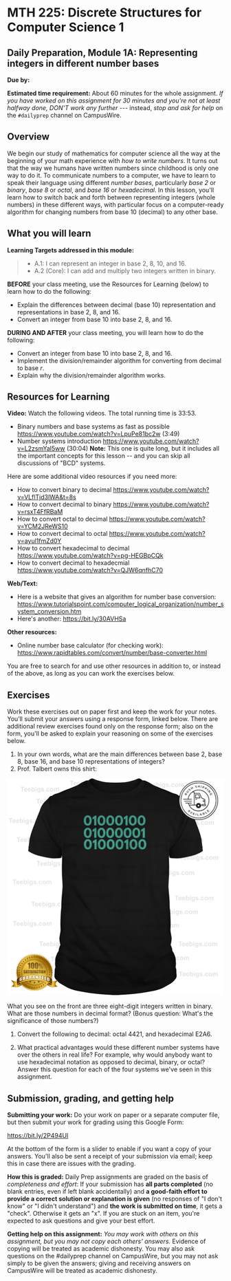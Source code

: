 # MTH 225: Discrete Structures for Computer Science 1 

## Daily Preparation, Module 1A: Representing integers in different number bases  

**Due by:** 

**Estimated time requirement:** About 60 minutes for the whole assignment. *If you have worked on this assignment for 30 minutes and you're not at least halfway done, DON'T work any further* --- instead, *stop and ask for help* on the `#dailyprep` channel on CampusWire. 

## Overview 

We begin our study of mathematics for computer science all the way at the beginning of your math experience with *how to write numbers*. It turns out that the way we humans have written numbers since childhood is only one way to do it. To communicate numbers to a computer, we have to learn to speak their language using different *number bases*, particularly *base 2* or *binary*, *base 8* or *octal*, and *base 16* or *hexadecimal*. In this lesson, you'll learn how to switch back and forth between representing integers (whole numbers) in these different ways, with particular focus on a computer-ready algorithm for changing numbers from base 10 (decimal) to any other base. 


## What you will learn 

**Learning Targets addressed in this module:** 

> + A.1: I can represent an integer in base 2, 8, 10, and 16. 
> + A.2 (Core): I can add and multiply two integers written in binary. 
  
**BEFORE** your class meeting, use the Resources for Learning (below) to learn how to do the following: 

+ Explain the differences between decimal (base 10) representation and representations in base 2, 8, and 16.  
+ Convert an integer from base 10 into base 2, 8, and 16. 


**DURING AND AFTER** your class meeting, you will learn how to do the following: 

- Convert an integer from base 10 into base 2, 8, and 16.
- Implement the division/remainder algorithm for converting from decimal to base $r$. 
- Explain why the division/remainder algorithm works.

## Resources for Learning

**Video:** Watch the following videos. The total running time is 33:53. 

+ Binary numbers and base systems as fast as possible https://www.youtube.com/watch?v=LpuPe81bc2w  (3:49)
+ Number systems introduction https://www.youtube.com/watch?v=L2zsmYaI5ww (30:04) **Note:** This one is quite long, but it includes all the important concepts for this lesson -- and you can skip all discussions of "BCD" systems. 

Here are some additional video resources if you need more: 

+ How to convert binary to decimal https://www.youtube.com/watch?v=VLflTjd3lWA&t=8s
+ How to convert decimal to binary https://www.youtube.com/watch?v=rsxT4FfRBaM 
+ How to convert octal to decimal https://www.youtube.com/watch?v=YCM2JReWS10 
+ How to convert decimal to octal https://www.youtube.com/watch?v=ayul1fmZd0Y
+ How to convert hexadecimal to decimal https://www.youtube.com/watch?v=pg-HEGBpCQk
+ How to convert decimal to hexadecmial https://www.youtube.com/watch?v=QJW6qnfhC70 

**Web/Text:** 
- Here is a website that gives an algorithm for number base conversion: https://www.tutorialspoint.com/computer_logical_organization/number_system_conversion.htm  
- Here's another: https://bit.ly/30AVHSa 

**Other resources:** 

+ Online number base calculator (for checking work): https://www.rapidtables.com/convert/number/base-converter.html 


You are free to search for and use other resources in addition to, or instead of the above, as long as you can work the exercises below.


## Exercises

Work these exercises out on paper first and keep the work for your notes. You’ll submit your answers using a response form, linked below. There are additional review exercises found only on the response form; also on the form, you'll be asked to explain your reasoning on some of the exercises below. 

1. In your own words, what are the main differences between base 2, base 8, base 16, and base 10 representations of integers? 
2. Prof. Talbert owns this shirt: 

![shirt](shirt.jpg)

What you see on the front are three eight-digit integers written in binary. What are those numbers in decimal format? (Bonus question: What's the significance of those numbers?) 

1. Convert the following to decimal: octal 4421, and hexadecimal E2A6. 

2. What practical advantages would these different number systems have over the others in real life? For example, why would anybody want to use hexadecimal notation as opposed to decimal, binary, or octal? Answer this question for each of the four systems we've seen in this assignment. 

## Submission, grading, and getting help 

**Submitting your work:** Do your work on paper or a separate computer file, but then submit your work for grading using this Google Form: 

https://bit.ly/2P494UI

At the bottom of the form is a slider to enable if you want a copy of your answers. You'll also be sent a receipt of your submission via email; keep this in case there are issues with the grading.

**How this is graded:** Daily Prep assignments are graded on the basis of *completeness and effort*: If your submission has **all parts completed** (no blank entries, even if left blank accidentally) and **a good-faith effort to provide a correct solution or explanation is given** (no responses of "I don't know" or "I didn't understand") and **the work is submitted on time**, it gets a "check". Otherwise it gets an "x". If you are stuck on an item, you're expected to ask questions and give your best effort.  

**Getting help on this assignment:** *You may work with others on this assignment, but you may not copy each others' answers.* Evidence of copying will be treated as academic dishonesty. You may also ask questions on the #dailyprep channel on CampusWire, but you may not ask simply to be given the answers; giving and receiving answers on CampusWire will be treated as academic dishonesty.